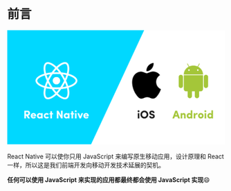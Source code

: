 # 前言

![react_native_vs_native_apps.png](../images/react_native_vs_native_apps.png)

React Native 可以使你只用 JavaScript 来编写原生移动应用，设计原理和 React 一样，所以这是我们前端开发向移动开发技术延展的契机。

**任何可以使用 JavaScript 来实现的应用都最终都会使用 JavaScript 实现**😄